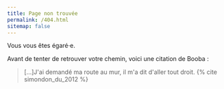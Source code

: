 ```yaml
---
title: Page non trouvée
permalink: /404.html
sitemap: false
---
```

Vous vous êtes égaré·e.

Avant de tenter de retrouver votre chemin, voici une citation de Booba :

>[...]J'ai demandé ma route au mur, il m'a dit d'aller tout droit.
>{% cite simondon_du_2012 %}
